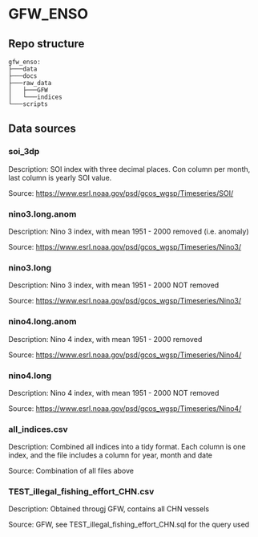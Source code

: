 # GFW_ENSO

## Repo structure

```
gfw_enso:
├───data
├───docs
├───raw_data
│   ├───GFW
│   └───indices
└───scripts
```
## Data sources

### soi_3dp

Description: SOI index with three decimal places. Con column per month, last column is yearly SOI value.

Source: https://www.esrl.noaa.gov/psd/gcos_wgsp/Timeseries/SOI/

### nino3.long.anom

Description: Nino 3 index, with mean 1951 - 2000 removed (i.e. anomaly)

Source: https://www.esrl.noaa.gov/psd/gcos_wgsp/Timeseries/Nino3/

### nino3.long

Description: Nino 3 index, with mean 1951 - 2000 NOT removed

Source: https://www.esrl.noaa.gov/psd/gcos_wgsp/Timeseries/Nino3/

### nino4.long.anom

Description: Nino 4 index, with mean 1951 - 2000 removed

Source: https://www.esrl.noaa.gov/psd/gcos_wgsp/Timeseries/Nino4/

### nino4.long

Description: Nino 4 index, with mean 1951 - 2000 NOT removed

Source: https://www.esrl.noaa.gov/psd/gcos_wgsp/Timeseries/Nino4/

### all_indices.csv

Description: Combined all indices into a tidy format. Each column is one index, and the file includes a column for year, month and date

Source: Combination of all files above

### TEST_illegal_fishing_effort_CHN.csv

Description: Obtained througj GFW, contains all CHN vessels

Source: GFW, see TEST_illegal_fishing_effort_CHN.sql for the query used
